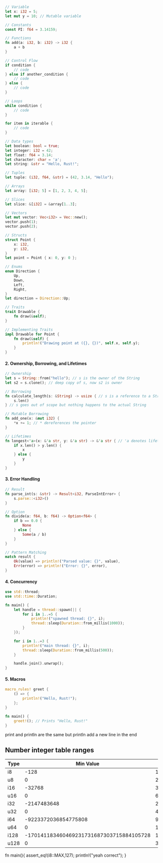 
```rust
// Variable
let x: i32 = 5;
let mut y = 10; // Mutable variable

// Constants
const PI: f64 = 3.14159;

// Functions
fn add(a: i32, b: i32) -> i32 {
    a + b
}

// Control Flow
if condition {
    // code
} else if another_condition {
    // code
} else {
    // code
}

// Loops
while condition {
    // code
}

for item in iterable {
    // code
}

// Data types
let boolean: bool = true;
let integer: i32 = 42;
let float: f64 = 3.14;
let character: char = 'a';
let string: &str = "Hello, Rust!";

// Tuples
let tuple: (i32, f64, &str) = (42, 3.14, "Hello");

// Arrays
let array: [i32; 5] = [1, 2, 3, 4, 5];

// Slices
let slice: &[i32] = &array[1..3];

// Vectors
let mut vector: Vec<i32> = Vec::new();
vector.push(1);
vector.push(2);

// Structs
struct Point {
    x: i32,
    y: i32,
}
let point = Point { x: 0, y: 0 };

// Enums
enum Direction {
    Up,
    Down,
    Left,
    Right,
}
let direction = Direction::Up;

// Traits
trait Drawable {
    fn draw(&self);
}

// Implementing Traits
impl Drawable for Point {
    fn draw(&self) {
        println!("Drawing point at ({}, {})", self.x, self.y);
    }
}
```

#### 2. Ownership, Borrowing, and Lifetimes

```rust
// Ownership
let s = String::from("hello"); // s is the owner of the String
let s2 = s.clone(); // deep copy of s, now s2 is owner

// Borrowing
fn calculate_length(s: &String) -> usize { // s is a reference to a String
    s.len()
} // s goes out of scope but nothing happens to the actual String

// Mutable Borrowing
fn add_one(x: &mut i32) {
    *x += 1; // * dereferences the pointer
}

// Lifetimes
fn longest<'a>(x: &'a str, y: &'a str) -> &'a str { // 'a denotes lifetime
    if x.len() > y.len() {
        x
    } else {
        y
    }
}
```

#### 3. Error Handling

```rust
// Result
fn parse_int(s: &str) -> Result<i32, ParseIntError> {
    s.parse::<i32>()
}

// Option
fn divide(a: f64, b: f64) -> Option<f64> {
    if b == 0.0 {
        None
    } else {
        Some(a / b)
    }
}

// Pattern Matching
match result {
    Ok(value) => println!("Parsed value: {}", value),
    Err(error) => println!("Error: {}", error),
}
```

#### 4. Concurrency

```rust
use std::thread;
use std::time::Duration;

fn main() {
    let handle = thread::spawn(|| {
        for i in 1..=5 {
            println!("spawned thread: {}", i);
            thread::sleep(Duration::from_millis(1000));
        }
    });

    for i in 1..=3 {
        println!("main thread: {}", i);
        thread::sleep(Duration::from_millis(500));
    }

    handle.join().unwrap();
}
```

#### 5. Macros

```rust
macro_rules! greet {
    () => {
        println!("Hello, Rust!");
    };
}

fn main() {
    greet!(); // Prints "Hello, Rust!"
}
```









print and println are the same but println add a new line in the end 





## Number integer table ranges

| Type | Min Value                                | Max Value                               |
|------|------------------------------------------|-----------------------------------------|
| i8   | -128                                     | 127                                     |
| u8   | 0                                        | 255                                     |
| i16  | -32768                                   | 32767                                   |
| u16  | 0                                        | 65535                                   |
| i32  | -2147483648                              | 2147483647                              |
| u32  | 0                                        | 4294967295                              |
| i64  | -9223372036854775808                     | 9223372036854775807                     |
| u64  | 0                                        | 18446744073709551615                    |
| i128 | -170141183460469231731687303715884105728 | 170141183460469231731687303715884105727 |
| u128 | 0                                        | 340282366920938463463374607431768211455 |




fn main(){
    assert_eq!(i8::MAX,127);
    println!("yeah correct");
}
